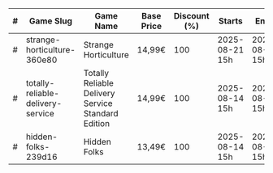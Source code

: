 |#|Game Slug|Game Name|Base Price|Discount (%)|Starts|Ends|
|---|---|---|---|---|---|---|
|#|strange-horticulture-360e80|Strange Horticulture|14,99€|100|2025-08-21 15h|2025-08-28 15h|
|#|totally-reliable-delivery-service|Totally Reliable Delivery Service Standard Edition|14,99€|100|2025-08-14 15h|2025-08-21 15h|
|#|hidden-folks-239d16|Hidden Folks|13,49€|100|2025-08-14 15h|2025-08-21 15h|
